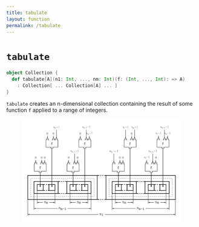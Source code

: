 ```yaml
---
title: tabulate
layout: function
permalink: /tabulate
---
```


# `tabulate`

~~~ scala
object Collection {
  def tabulate[A](n1: Int, ..., nm: Int)(f: (Int, ..., Int): => A)
    : Collection[ ... Collection[A] ... ]
}
~~~

`tabulate` creates an n-dimensional collection containing the result of some function `f` applied to a range of integers.

<figure class="diagram">
  <img src="images/tabulate.svg" alt="tabulate function">
  <!-- <figcaption class="diagram-desc"></figcaption> -->
</figure>
